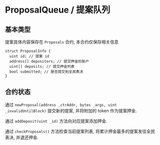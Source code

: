 # ProposalQueue / 提案队列

## 基本类型

提案具体内容保存在 `Proposals` 合约, 本合约仅保存相关信息

```solidity
struct ProposalInfo {
  uint id; // 提案 id
  address[] depositors; // 提交押金的账户
  uint[] deposits; // 提交押金列表
  bool submitted; // 是否提交到全民表决
}
```

## 合约状态

通过 `newProposal(address _ctrAddr, bytes _args, uint _invalidUntilBlock)` 提交新的提案, 并将附加的 token 作为提案押金.

通过 `addDeposit(uint _id)` 方法向对应提案添加押金.

通过 `checkProposals()` 方法检查当前提案列表, 将累计押金最多的提案发往全民表决, 并退还押金.
